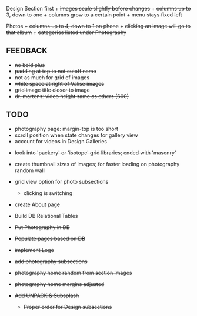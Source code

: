 Design Section first
	+ ~~images scale slightly before changes~~
	+ ~~columns up to 3, down to one~~
	+ ~~columns grow to a certain point~~
	+ ~~menu stays fixed left~~

Photos
	+ ~~columns up to 4, down to 1 on phone~~
	+ ~~clicking an image will go to that album~~
	+ ~~categories listed under Photography~~



FEEDBACK
----------------
+ ~~no bold plus~~
+ ~~padding at top to not cutoff name~~
+ ~~not as much for grid of images~~
+ ~~white space at right of Valise images~~
+ ~~grid image title closer to image~~
+ ~~dr. martens: video height same as others (600)~~


TODO
----------

- photography page: margin-top is too short
- scroll position when state changes for gallery view
- account for videos in Design Galleries
+ ~~look into 'packery' or 'isotope' grid libraries; ended with 'masonry'~~
- create thumbnail sizes of images; for faster loading on photography random wall

- grid view option for photo subsections
	- clicking is switching
- create About page

- Build DB Relational Tables
+ ~~Put Photography in DB~~
+ ~~Populate pages based on DB~~

+ ~~implement Logo~~
+ ~~add photography subsections~~
+ ~~photography home random from section images~~
+ ~~photography home margins adjusted~~
+ ~~Add UNPACK & Subsplash~~
	+ ~~Proper order for Design subsections~~
